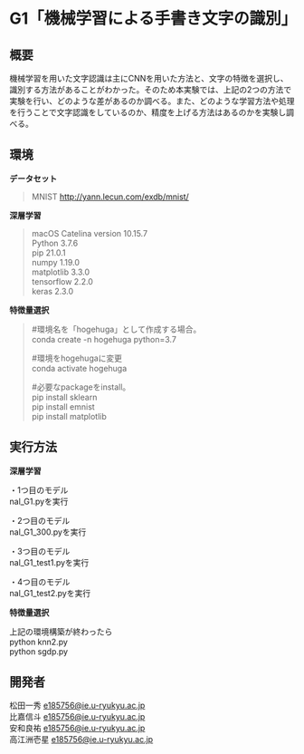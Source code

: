 # G1「機械学習による手書き文字の識別」

## 概要
機械学習を用いた文字認識は主にCNNを用いた方法と、文字の特徴を選択し、識別する方法があることがわかった。そのため本実験では、上記の2つの方法で実験を行い、どのような差があるのか調べる。また、どのような学習方法や処理を行うことで文字認識をしているのか、精度を上げる方法はあるのかを実験し調べる。

## 環境 
**データセット**
> MNIST <http://yann.lecun.com/exdb/mnist/>


**深層学習**
>macOS Catelina version 10.15.7  
>Python                 3.7.6  
>pip                    21.0.1  
>numpy                  1.19.0  
>matplotlib             3.3.0  
>tensorflow             2.2.0  
>keras                  2.3.0   


**特徴量選択**
>#環境名を「hogehuga」として作成する場合。  
>conda create -n hogehuga python=3.7  
>  
>#環境をhogehugaに変更  
>conda activate hogehuga  
>  
>#必要なpackageをinstall。  
>pip install sklearn  
>pip install emnist  
>pip install matplotlib  



## 実行方法

**深層学習**  

・1つ目のモデル  
 nal_G1.pyを実行  
  
・2つ目のモデル  
nal_G1_300.pyを実行  
  
・3つ目のモデル  
nal_G1_test1.pyを実行  
  
・4つ目のモデル  
nal_G1_test2.pyを実行  
  

**特徴量選択**  

上記の環境構築が終わったら  
python knn2.py  
python sgdp.py  


## 開発者

松田一秀   e185756@ie.u-ryukyu.ac.jp  
比嘉信斗   e185756@ie.u-ryukyu.ac.jp  
安和良祐   e185756@ie.u-ryukyu.ac.jp  
高江洲壱星   e185756@ie.u-ryukyu.ac.jp  
